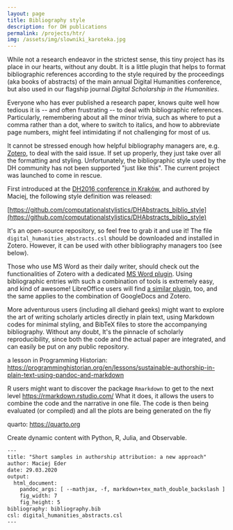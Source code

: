 ```yaml
---
layout: page
title: Bibliography style
description: for DH publications
permalink: /projects/htr/
img: /assets/img/slowniki_karoteka.jpg
---
```





While not a research endeavor in the strictest sense, this tiny project has its place in our hearts, without any doubt. It is a little plugin that helps to format bibliographic references according to the style required by the proceedings (aka books of abstracts) of the main annual Digital Humanities conference, but also used in our flagship journal _Digital Scholarship in the Humanities_.

Everyone who has ever published a research paper, knows quite well how tedious it is -- and often frustrating -- to deal with bibliographic references. Particularly, remembering about all the minor trivia, such as where to put a comma rather than a dot, where to switch to italics, and how to abbreviate page numbers, might feel intimidating if not challenging for most of us. 

It cannot be stressed enough how helpful bibliography managers are, e.g. [Zotero](https://www.zotero.org/), to deal with the said issue. If set up properly, they just take over all the formatting and styling. Unfortunately, the bibliographic style used by the DH community has not been supported "just like this". The current project was launched to come in rescue.

First introduced at the [DH2016 conference in Kraków](https://dh2016.adho.org/), and authored by Maciej, the following style definition was released: 

[https://github.com/computationalstylistics/DHAbstracts_biblio_style](https://github.com/computationalstylistics/DHAbstracts_biblio_style)

It's an open-source repository, so feel free to grab it and use it! The file `digital_humanities_abstracts.csl` should be downloaded and installed in Zotero. However, it can be used with other bibliography managers too (see below).

Those who use MS Word as their daily writer, should check out the functionalities of Zotero with a dedicated [MS Word plugin](https://www.zotero.org/support/word_processor_plugin_usage). Using bibliographic entries with such a combination of tools is extremely easy, and kind of awesome! LibreOffice users will find [a similar plugin](https://www.zotero.org/support/libreoffice_writer_plugin_usage), too, and the same applies to the combination of GoogleDocs and Zotero. 

More adventurous users (including all diehard geeks) might want to explore the art of writing scholarly articles directly in plain text, using Markdown codes for minimal styling, and BibTeX files to store the accompanying bibliography. Without any doubt, It's the pinnacle of scholarly reproducibility, since both the code and the actual paper are integrated, and can easily be put on any public repository. 

a lesson in Programming Historian:
https://programminghistorian.org/en/lessons/sustainable-authorship-in-plain-text-using-pandoc-and-markdown


R users might want to discover the package `Rmarkdown` to get to the next level
https://rmarkdown.rstudio.com/
What it does, it allows the users to combine the code and the narrative in one file. The code is then being evaluated (or compiled) and all the plots are being generated on the fly


quarto:
https://quarto.org

Create dynamic content with Python, R, Julia, and Observable.



``` txt
---
title: "Short samples in authorship attribution: a new approach"
author: Maciej Eder
date: 29.03.2020
output: 
  html_document:
    pandoc_args: [ --mathjax, -f, markdown+tex_math_double_backslash ]
    fig_width: 7
    fig_height: 5
bibliography: bibliography.bib
csl: digital_humanities_abstracts.csl
---
```









